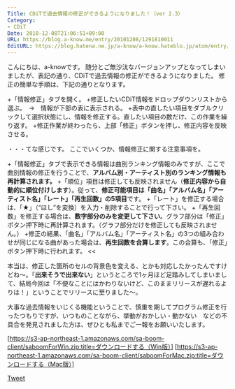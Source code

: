 ```yaml
---
Title: CDiTで過去情報の修正ができるようになりました！（ver 2.3）
Category:
- CDiT
Date: 2010-12-08T21:06:51+09:00
URL: https://blog.a-know.me/entry/20101208/1291810011
EditURL: https://blog.hatena.ne.jp/a-know/a-know.hateblo.jp/atom/entry/12921228815727979784
---
```


こんにちは、a-knowです。
随分とご無沙汰なバージョンアップとなってしまいましたが、表記の通り、CDiTで過去情報の修正ができるようになりました。
修正の簡単な手順は、下記の通りとなります。


+「情報修正」タブを開く。
+修正したいCDiT情報をドロップダウンリストから選ぶ。　→　情報が下部の表に表示される。
+表中の直したい項目をダブルクリックして選択状態にし、情報を修正する。直したい項目の数だけ、この作業を繰り返す。
+修正作業が終わったら、上部「修正」ボタンを押し、修正内容を反映させる。


・・・てな感じです。
ここでいくつか、情報修正に関する注意事項を。


>>
+「情報修正」タブで表示できる情報は曲別ランキング情報のみですが、ここで曲別情報の修正を行うことで、<span style="font-weight:bold;">アルバム別・アーティスト別のランキング情報も再計算されます。</span>
+「順位」項目は修正しても反映されません（<span style="font-weight:bold;">修正内容から自動的に順位付けします</span>）。従って、<span style="font-weight:bold;">修正可能項目は「曲名」「アルバム名」「アーティスト名」「レート」「再生回数」の5項目</span>です。
+「レート」を修正する場合は、「★」（“ほし”を変換）を入力・削除することで行って下さい。
+「再生回数」を修正する場合は、<span style="font-weight:bold;">数字部分のみを変更して下さい</span>。グラフ部分は「修正」ボタン押下時に再計算されます。（グラフ部分だけを修正しても反映されません。）
+修正の結果、「曲名」「アルバム名」「アーティスト名」の3つの組み合わせが同じになる曲があった場合は、<span style="font-weight:bold;">再生回数を合算します</span>。この合算も、「修正」ボタン押下時に行われます。
<<


本当は、修正した箇所のセルの背景色を変える、とかも対応したかったんですけどね〜。「<span style="font-weight:bold;">出来そうで出来ない</span>」というところで1ヶ月ほど足踏みしてしまいまして、結局今回は「不便なことにはかわりないけど、このままリリースが遅れるよりは！」ということでリリースに至りました〜。

大事な過去情報をいじくる機能ということで、慎重を期してプログラム修正を行ったつもりですが、いつものことながら、挙動がおかしい・動かない　などの不具合を発見されました方は、ぜひとも私までご一報をお願いいたします。



[https://s3-ap-northeast-1.amazonaws.com/sa-boom-client/saboomForWin.zip:title=ダウンロードする（Win版）]
[https://s3-ap-northeast-1.amazonaws.com/sa-boom-client/saboomForMac.zip:title=ダウンロードする（Mac版）]



<a href="http://twitter.com/share" class="twitter-share-button" data-count="horizontal" data-via="a_know" data-related="CDiT_info" data-lang="ja">Tweet</a><script type="text/javascript" src="http://platform.twitter.com/widgets.js"></script>
